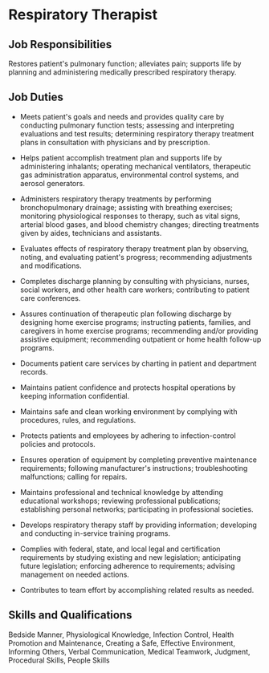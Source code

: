# Respiratory Therapist

## Job Responsibilities

Restores patient&apos;s pulmonary function; alleviates pain; supports life by planning and administering medically prescribed respiratory therapy.

## Job Duties

* Meets patient&apos;s goals and needs and provides quality care by conducting pulmonary function tests; assessing and interpreting evaluations and test results; determining respiratory therapy treatment plans in consultation with physicians and by prescription.

* Helps patient accomplish treatment plan and supports life by administering inhalants; operating mechanical ventilators, therapeutic gas administration apparatus, environmental control systems, and aerosol generators.

* Administers respiratory therapy treatments by performing bronchopulmonary drainage; assisting with breathing exercises; monitoring physiological responses to therapy, such as vital signs, arterial blood gases, and blood chemistry changes; directing treatments given by aides, technicians and assistants.

* Evaluates effects of respiratory therapy treatment plan by observing, noting, and evaluating patient&apos;s progress; recommending adjustments and modifications.

* Completes discharge planning by consulting with physicians, nurses, social workers, and other health care workers; contributing to patient care conferences.

* Assures continuation of therapeutic plan following discharge by designing home exercise programs; instructing patients, families, and caregivers in home exercise programs; recommending and/or providing assistive equipment; recommending outpatient or home health follow-up programs.

* Documents patient care services by charting in patient and department records.

* Maintains patient confidence and protects hospital operations by keeping information confidential.

* Maintains safe and clean working environment by complying with procedures, rules, and regulations.

* Protects patients and employees by adhering to infection-control policies and protocols.

* Ensures operation of equipment by completing preventive maintenance requirements; following manufacturer&apos;s instructions; troubleshooting malfunctions; calling for repairs.

* Maintains professional and technical knowledge by attending educational workshops; reviewing professional publications; establishing personal networks; participating in professional societies.

* Develops respiratory therapy staff by providing information; developing and conducting in-service training programs.

* Complies with federal, state, and local legal and certification requirements by studying existing and new legislation; anticipating future legislation; enforcing adherence to requirements; advising management on needed actions.

* Contributes to team effort by accomplishing related results as needed.

## Skills and Qualifications

Bedside Manner, Physiological Knowledge, Infection Control, Health Promotion and Maintenance, Creating a Safe, Effective Environment, Informing Others, Verbal Communication, Medical Teamwork, Judgment, Procedural Skills, People Skills

